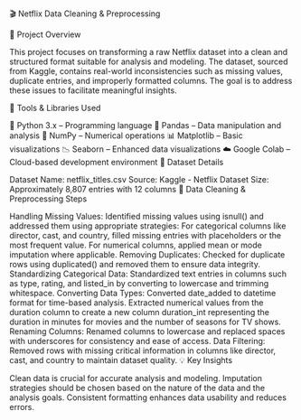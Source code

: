 🎬 Netflix Data Cleaning & Preprocessing

📌 Project Overview

This project focuses on transforming a raw Netflix dataset into a clean and structured format suitable for analysis and modeling. The dataset, sourced from Kaggle, contains real-world inconsistencies such as missing values, duplicate entries, and improperly formatted columns. The goal is to address these issues to facilitate meaningful insights.

🧰 Tools & Libraries Used

🐍 Python 3.x – Programming language
🐼 Pandas – Data manipulation and analysis
🔢 NumPy – Numerical operations
📊 Matplotlib – Basic visualizations
📉 Seaborn – Enhanced data visualizations
☁️ Google Colab – Cloud-based development environment
🧪 Dataset Details

Dataset Name: netflix_titles.csv
Source: Kaggle - Netflix Dataset
Size: Approximately 8,807 entries with 12 columns
🧼 Data Cleaning & Preprocessing Steps

Handling Missing Values:
Identified missing values using isnull() and addressed them using appropriate strategies:
For categorical columns like director, cast, and country, filled missing entries with placeholders or the most frequent value.
For numerical columns, applied mean or mode imputation where applicable.
Removing Duplicates:
Checked for duplicate rows using duplicated() and removed them to ensure data integrity.
Standardizing Categorical Data:
Standardized text entries in columns such as type, rating, and listed_in by converting to lowercase and trimming whitespace.
Converting Data Types:
Converted date_added to datetime format for time-based analysis.
Extracted numerical values from the duration column to create a new column duration_int representing the duration in minutes for movies and the number of seasons for TV shows.
Renaming Columns:
Renamed columns to lowercase and replaced spaces with underscores for consistency and ease of access.
Data Filtering:
Removed rows with missing critical information in columns like director, cast, and country to maintain dataset quality.
💡 Key Insights

Clean data is crucial for accurate analysis and modeling.
Imputation strategies should be chosen based on the nature of the data and the analysis goals.
Consistent formatting enhances data usability and reduces errors.
